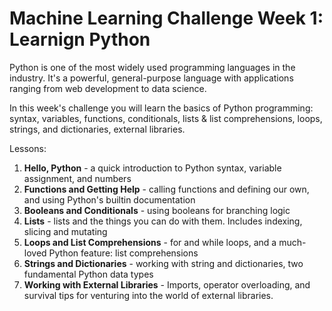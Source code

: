 # Machine Learning Challenge Week 1: Learnign Python

Python is one of the most widely used programming languages in the industry. It's a powerful, general-purpose language with applications ranging from web development to data science.

In this week's challenge you will learn the basics of Python programming: syntax, variables, functions, conditionals, lists & list comprehensions, loops, strings, and dictionaries, external libraries.

Lessons:

1. **Hello, Python** - a quick introduction to Python syntax, variable assignment, and numbers
2. **Functions and Getting Help** - calling functions and defining our own, and using Python's builtin documentation
3. **Booleans and Conditionals** - using booleans for branching logic
4. **Lists** - lists and the things you can do with them. Includes indexing, slicing and mutating
5. **Loops and List Comprehensions** - for and while loops, and a much-loved Python feature: list comprehensions
6. **Strings and Dictionaries** - working with string and dictionaries, two fundamental Python data types
7. **Working with External Libraries** - Imports, operator overloading, and survival tips for venturing into the world of external libraries.
